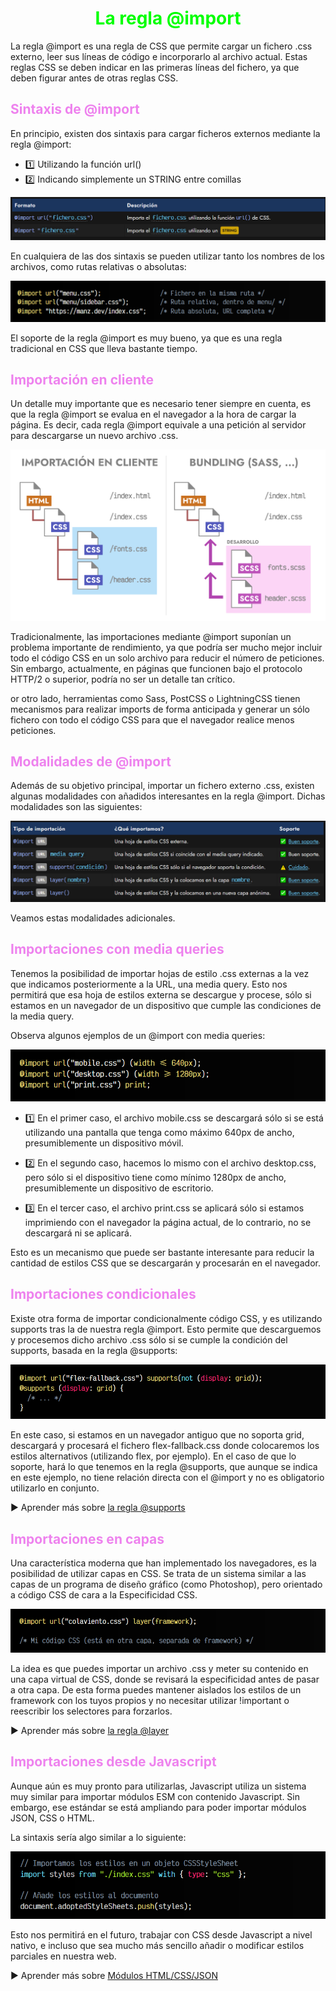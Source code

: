 # <span style="color:lime"><center>La regla @import</center></span>

La regla @import es una regla de CSS que permite cargar un fichero .css externo, leer sus líneas de código e incorporarlo al archivo actual. Estas reglas CSS se deben indicar en las primeras líneas del fichero, ya que deben figurar antes de otras reglas CSS.

## <span style="color:violet">Sintaxis de @import</span>
En principio, existen dos sintaxis para cargar ficheros externos mediante la regla @import:

   - 1️⃣ Utilizando la función url()
   - 2️⃣ Indicando simplemente un STRING entre comillas

![alt text](./imagenes-la-regla-@import/image.png)

En cualquiera de las dos sintaxis se pueden utilizar tanto los nombres de los archivos, como rutas relativas o absolutas:

![alt text](./imagenes-la-regla-@import/image-1.png)

El soporte de la regla @import es muy bueno, ya que es una regla tradicional en CSS que lleva bastante tiempo.

## <span style="color:violet">Importación en cliente</span>
Un detalle muy importante que es necesario tener siempre en cuenta, es que la regla @import se evalua en el navegador a la hora de cargar la página. Es decir, cada regla @import equivale a una petición al servidor para descargarse un nuevo archivo .css.

![alt text](./imagenes-la-regla-@import/importacion-cliente.png)

Tradicionalmente, las importaciones mediante @import suponían un problema importante de rendimiento, ya que podría ser mucho mejor incluir todo el código CSS en un solo archivo para reducir el número de peticiones. Sin embargo, actualmente, en páginas que funcionen bajo el protocolo HTTP/2 o superior, podría no ser un detalle tan crítico.

or otro lado, herramientas como Sass, PostCSS o LightningCSS tienen mecanismos para realizar imports de forma anticipada y generar un sólo fichero con todo el código CSS para que el navegador realice menos peticiones.

## <span style="color:violet">Modalidades de @import</span>
Además de su objetivo principal, importar un fichero externo .css, existen algunas modalidades con añadidos interesantes en la regla @import. Dichas modalidades son las siguientes:

![alt text](./imagenes-la-regla-@import/image-2.png)

Veamos estas modalidades adicionales.

## <span style="color:violet">Importaciones con media queries</span>
Tenemos la posibilidad de importar hojas de estilo .css externas a la vez que indicamos posteriormente a la URL, una media query. Esto nos permitirá que esa hoja de estilos externa se descargue y procese, sólo si estamos en un navegador de un dispositivo que cumple las condiciones de la media query.

Observa algunos ejemplos de un @import con media queries:

![alt text](./imagenes-la-regla-@import/image-3.png)



   - 1️⃣ En el primer caso, el archivo mobile.css se descargará sólo si se está utilizando una pantalla que tenga como máximo 640px de ancho, presumiblemente un dispositivo móvil.

   - 2️⃣ En el segundo caso, hacemos lo mismo con el archivo desktop.css, pero sólo si el dispositivo tiene como mínimo 1280px de ancho, presumiblemente un dispositivo de escritorio.

   - 3️⃣ En el tercer caso, el archivo print.css se aplicará sólo si estamos imprimiendo con el navegador la página actual, de lo contrario, no se descargará ni se aplicará.

Esto es un mecanismo que puede ser bastante interesante para reducir la cantidad de estilos CSS que se descargarán y procesarán en el navegador.

## <span style="color:violet">Importaciones condicionales</span>
Existe otra forma de importar condicionalmente código CSS, y es utilizando supports tras la de nuestra regla @import. Esto permite que descarguemos y procesemos dicho archivo .css sólo si se cumple la condición del supports, basada en la regla @supports:

![alt text](./imagenes-la-regla-@import/image-4.png)

En este caso, si estamos en un navegador antiguo que no soporta grid, descargará y procesará el fichero flex-fallback.css donde colocaremos los estilos alternativos (utilizando flex, por ejemplo). En el caso de que lo soporte, hará lo que tenemos en la regla @supports, que aunque se indica en este ejemplo, no tiene relación directa con el @import y no es obligatorio utilizarlo en conjunto.

► Aprender más sobre [la regla @supports](https://lenguajecss.com/css/reglas-css/la-regla-supports/)

## <span style="color:violet">Importaciones en capas</span>
Una característica moderna que han implementado los navegadores, es la posibilidad de utilizar capas en CSS. Se trata de un sistema similar a las capas de un programa de diseño gráfico (como Photoshop), pero orientado a código CSS de cara a la Especificidad CSS.

![alt text](./imagenes-la-regla-@import/image-5.png)

La idea es que puedes importar un archivo .css y meter su contenido en una capa virtual de CSS, donde se revisará la especificidad antes de pasar a otra capa. De esta forma puedes mantener aislados los estilos de un framework con los tuyos propios y no necesitar utilizar !important o reescribir los selectores para forzarlos.

► Aprender más sobre [la regla @layer](https://lenguajecss.com/css/cascada-css/la-regla-layer/)

## <span style="color:violet">Importaciones desde Javascript</span>
Aunque aún es muy pronto para utilizarlas, Javascript utiliza un sistema muy similar para importar módulos ESM con contenido Javascript. Sin embargo, ese estándar se está ampliando para poder importar módulos JSON, CSS o HTML.

La sintaxis sería algo similar a lo siguiente:

![alt text](./imagenes-la-regla-@import/image-6.png)

Esto nos permitirá en el futuro, trabajar con CSS desde Javascript a nivel nativo, e incluso que sea mucho más sencillo añadir o modificar estilos parciales en nuestra web.

► Aprender más sobre [Módulos HTML/CSS/JSON](https://lenguajejs.com/webcomponents/componentes/que-son-webcomponents/#htmljsoncss-modules)

